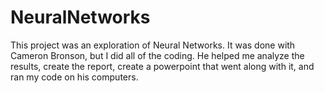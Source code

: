 # NeuralNetworks
This project was an exploration of Neural Networks. It was done with Cameron Bronson, but I did all of the coding. He helped me analyze the results, create the report, create a powerpoint that went along with it, and ran my code on his computers.
